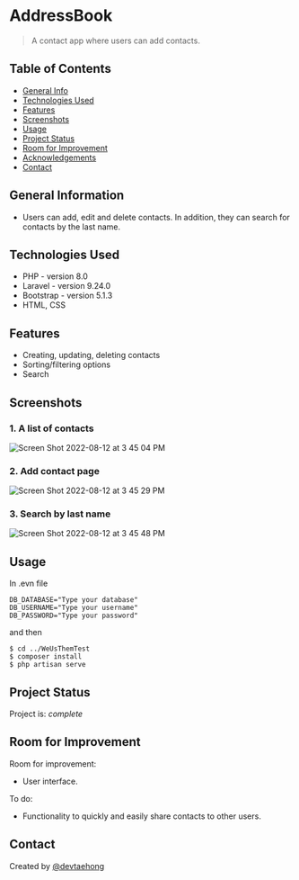# AddressBook
> A contact app where users can add contacts.

## Table of Contents
* [General Info](#general-information)
* [Technologies Used](#technologies-used)
* [Features](#features)
* [Screenshots](#screenshots)
* [Usage](#usage)
* [Project Status](#project-status)
* [Room for Improvement](#room-for-improvement)
* [Acknowledgements](#acknowledgements)
* [Contact](#contact)
<!-- * [License](#license) -->


## General Information
- Users can add, edit and delete contacts. In addition, they can search for contacts by the last name.

## Technologies Used
- PHP - version 8.0
- Laravel - version 9.24.0
- Bootstrap - version 5.1.3
- HTML, CSS

## Features
- Creating, updating, deleting contacts
- Sorting/filtering options 
- Search



## Screenshots
### 1. A list of contacts
![Screen Shot 2022-08-12 at 3 45 04 PM](https://user-images.githubusercontent.com/71358207/184423968-07a12e47-4cbb-4fd2-8c8f-230f947df251.png)
### 2. Add contact page
![Screen Shot 2022-08-12 at 3 45 29 PM](https://user-images.githubusercontent.com/71358207/184424019-a984fd4b-a759-4193-b13e-dbe45dcb11c3.png)
### 3. Search by last name
![Screen Shot 2022-08-12 at 3 45 48 PM](https://user-images.githubusercontent.com/71358207/184424072-74518f67-447c-4976-820a-52f91064031a.png)

## Usage
In .evn file
```
DB_DATABASE="Type your database"
DB_USERNAME="Type your username"
DB_PASSWORD="Type your password"
```
and then
```
$ cd ../WeUsThemTest
$ composer install
$ php artisan serve
```


## Project Status
Project is: _complete_ 


## Room for Improvement

Room for improvement:
- User interface.

To do:
- Functionality to quickly and easily share contacts to other users.

## Contact
Created by [@devtaehong](https://www.github.com/DevTaehong/)


<!-- Optional -->
<!-- ## License -->
<!-- This project is open source and available under the [... License](). -->

<!-- You don't have to include all sections - just the one's relevant to your project -->
